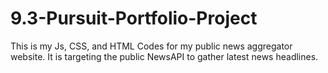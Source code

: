 # 9.3-Pursuit-Portfolio-Project
This is my Js, CSS, and HTML Codes for my public news aggregator website. It is targeting the public NewsAPI to gather latest news headlines.
